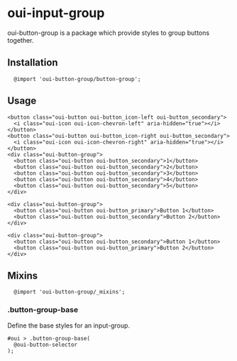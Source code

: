 # oui-input-group

<component-status cx-design="partial" ux="prototype"></component-status>

oui-button-group is a package which provide styles to group buttons together.

## Installation

```less
  @import 'oui-button-group/button-group';
```

## Usage

```html:preview
<button class="oui-button oui-button_icon-left oui-button_secondary">
  <i class="oui-icon oui-icon-chevron-left" aria-hidden="true"></i>
</button>
<button class="oui-button oui-button_icon-right oui-button_secondary">
  <i class="oui-icon oui-icon-chevron-right" aria-hidden="true"></i>
</button>
<div class="oui-button-group">
  <button class="oui-button oui-button_secondary">1</button>
  <button class="oui-button oui-button_secondary">2</button>
  <button class="oui-button oui-button_secondary">3</button>
  <button class="oui-button oui-button_secondary">4</button>
  <button class="oui-button oui-button_secondary">5</button>
</div>

<div class="oui-button-group">
  <button class="oui-button oui-button_primary">Button 1</button>
  <button class="oui-button oui-button_secondary">Button 2</button>
</div>

<div class="oui-button-group">
  <button class="oui-button oui-button_secondary">Button 1</button>
  <button class="oui-button oui-button_primary">Button 2</button>
</div>
```

## Mixins

```less
  @import 'oui-button-group/_mixins';
```

### .button-group-base

Define the base styles for an input-group.

```less
#oui > .button-group-base(
  @oui-button-selector
);
```
